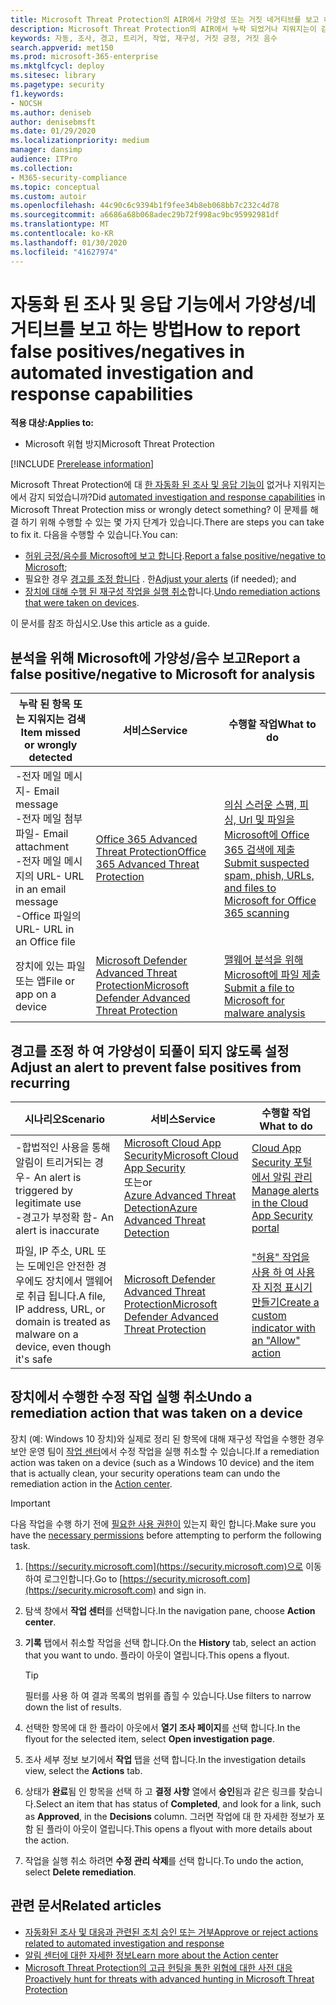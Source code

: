 ```yaml
---
title: Microsoft Threat Protection의 AIR에서 가양성 또는 거짓 네거티브를 보고 하는 방법
description: Microsoft Threat Protection의 AIR에서 누락 되었거나 지워지는이 감지 되었습니까? 분석을 위해 Microsoft에 가양성 또는 거짓 네거티브를 전송 하는 방법을 알아봅니다.
keywords: 자동, 조사, 경고, 트리거, 작업, 재구성, 거짓 긍정, 거짓 음수
search.appverid: met150
ms.prod: microsoft-365-enterprise
ms.mktglfcycl: deploy
ms.sitesec: library
ms.pagetype: security
f1.keywords:
- NOCSH
ms.author: deniseb
author: denisebmsft
ms.date: 01/29/2020
ms.localizationpriority: medium
manager: dansimp
audience: ITPro
ms.collection:
- M365-security-compliance
ms.topic: conceptual
ms.custom: autoir
ms.openlocfilehash: 44c90c6c9394b1f9fee34b8eb068bb7c232c4d78
ms.sourcegitcommit: a6686a68b068adec29b72f998ac9bc95992981df
ms.translationtype: MT
ms.contentlocale: ko-KR
ms.lasthandoff: 01/30/2020
ms.locfileid: "41627974"
---
```

# <a name="how-to-report-false-positivesnegatives-in-automated-investigation-and-response-capabilities"></a><span data-ttu-id="8cdf6-105">자동화 된 조사 및 응답 기능에서 가양성/네거티브를 보고 하는 방법</span><span class="sxs-lookup"><span data-stu-id="8cdf6-105">How to report false positives/negatives in automated investigation and response capabilities</span></span>

<span data-ttu-id="8cdf6-106">**적용 대상:**</span><span class="sxs-lookup"><span data-stu-id="8cdf6-106">**Applies to:**</span></span>
- <span data-ttu-id="8cdf6-107">Microsoft 위협 방지</span><span class="sxs-lookup"><span data-stu-id="8cdf6-107">Microsoft Threat Protection</span></span>

[!INCLUDE [Prerelease information](../includes/prerelease.md)]

<span data-ttu-id="8cdf6-108">Microsoft Threat Protection에 대 [한 자동화 된 조사 및 응답 기능이](mtp-autoir.md) 없거나 지워지는에서 감지 되었습니까?</span><span class="sxs-lookup"><span data-stu-id="8cdf6-108">Did [automated investigation and response capabilities](mtp-autoir.md) in Microsoft Threat Protection miss or wrongly detect something?</span></span> <span data-ttu-id="8cdf6-109">이 문제를 해결 하기 위해 수행할 수 있는 몇 가지 단계가 있습니다.</span><span class="sxs-lookup"><span data-stu-id="8cdf6-109">There are steps you can take to fix it.</span></span> <span data-ttu-id="8cdf6-110">다음을 수행할 수 있습니다.</span><span class="sxs-lookup"><span data-stu-id="8cdf6-110">You can:</span></span>
- <span data-ttu-id="8cdf6-111">[허위 긍정/음수를 Microsoft에 보고 합니다](#report-a-false-positivenegative-to-microsoft-for-analysis).</span><span class="sxs-lookup"><span data-stu-id="8cdf6-111">[Report a false positive/negative to Microsoft](#report-a-false-positivenegative-to-microsoft-for-analysis);</span></span>
- <span data-ttu-id="8cdf6-112">필요한 경우 [경고를 조정 합니다](#adjust-an-alert-to-prevent-false-positives-from-recurring) . 한</span><span class="sxs-lookup"><span data-stu-id="8cdf6-112">[Adjust your alerts](#adjust-an-alert-to-prevent-false-positives-from-recurring) (if needed); and</span></span> 
- <span data-ttu-id="8cdf6-113">[장치에 대해 수행 된 재구성 작업을 실행 취소](#undo-a-remediation-action-that-was-taken-on-a-device)합니다.</span><span class="sxs-lookup"><span data-stu-id="8cdf6-113">[Undo remediation actions that were taken on devices](#undo-a-remediation-action-that-was-taken-on-a-device).</span></span> 

<span data-ttu-id="8cdf6-114">이 문서를 참조 하십시오.</span><span class="sxs-lookup"><span data-stu-id="8cdf6-114">Use this article as a guide.</span></span> 

## <a name="report-a-false-positivenegative-to-microsoft-for-analysis"></a><span data-ttu-id="8cdf6-115">분석을 위해 Microsoft에 가양성/음수 보고</span><span class="sxs-lookup"><span data-stu-id="8cdf6-115">Report a false positive/negative to Microsoft for analysis</span></span>

|<span data-ttu-id="8cdf6-116">누락 된 항목 또는 지워지는 검색</span><span class="sxs-lookup"><span data-stu-id="8cdf6-116">Item missed or wrongly detected</span></span> |<span data-ttu-id="8cdf6-117">서비스</span><span class="sxs-lookup"><span data-stu-id="8cdf6-117">Service</span></span>  |<span data-ttu-id="8cdf6-118">수행할 작업</span><span class="sxs-lookup"><span data-stu-id="8cdf6-118">What to do</span></span>  |
|---------|---------|---------|
|<span data-ttu-id="8cdf6-119">-전자 메일 메시지</span><span class="sxs-lookup"><span data-stu-id="8cdf6-119">- Email message</span></span> <br/><span data-ttu-id="8cdf6-120">-전자 메일 첨부 파일</span><span class="sxs-lookup"><span data-stu-id="8cdf6-120">- Email attachment</span></span> <br/><span data-ttu-id="8cdf6-121">-전자 메일 메시지의 URL</span><span class="sxs-lookup"><span data-stu-id="8cdf6-121">- URL in an email message</span></span><br/><span data-ttu-id="8cdf6-122">-Office 파일의 URL</span><span class="sxs-lookup"><span data-stu-id="8cdf6-122">- URL in an Office file</span></span>      |[<span data-ttu-id="8cdf6-123">Office 365 Advanced Threat Protection</span><span class="sxs-lookup"><span data-stu-id="8cdf6-123">Office 365 Advanced Threat Protection</span></span>](https://docs.microsoft.com/microsoft-365/security/office-365-security/office-365-atp)        |[<span data-ttu-id="8cdf6-124">의심 스러운 스팸, 피싱, Url 및 파일을 Microsoft에 Office 365 검색에 제출</span><span class="sxs-lookup"><span data-stu-id="8cdf6-124">Submit suspected spam, phish, URLs, and files to Microsoft for Office 365 scanning</span></span>](https://docs.microsoft.com/microsoft-365/security/office-365-security/admin-submission)         |
|<span data-ttu-id="8cdf6-125">장치에 있는 파일 또는 앱</span><span class="sxs-lookup"><span data-stu-id="8cdf6-125">File or app on a device</span></span>    |[<span data-ttu-id="8cdf6-126">Microsoft Defender Advanced Threat Protection</span><span class="sxs-lookup"><span data-stu-id="8cdf6-126">Microsoft Defender Advanced Threat Protection</span></span>](https://docs.microsoft.com/windows/security/threat-protection)         |[<span data-ttu-id="8cdf6-127">맬웨어 분석을 위해 Microsoft에 파일 제출</span><span class="sxs-lookup"><span data-stu-id="8cdf6-127">Submit a file to Microsoft for malware analysis</span></span>](https://www.microsoft.com/wdsi/filesubmission)         |

## <a name="adjust-an-alert-to-prevent-false-positives-from-recurring"></a><span data-ttu-id="8cdf6-128">경고를 조정 하 여 가양성이 되풀이 되지 않도록 설정</span><span class="sxs-lookup"><span data-stu-id="8cdf6-128">Adjust an alert to prevent false positives from recurring</span></span>

|<span data-ttu-id="8cdf6-129">시나리오</span><span class="sxs-lookup"><span data-stu-id="8cdf6-129">Scenario</span></span> |<span data-ttu-id="8cdf6-130">서비스</span><span class="sxs-lookup"><span data-stu-id="8cdf6-130">Service</span></span> |<span data-ttu-id="8cdf6-131">수행할 작업</span><span class="sxs-lookup"><span data-stu-id="8cdf6-131">What to do</span></span> |
|--------|--------|--------|
|<span data-ttu-id="8cdf6-132">-합법적인 사용을 통해 알림이 트리거되는 경우</span><span class="sxs-lookup"><span data-stu-id="8cdf6-132">- An alert is triggered by legitimate use</span></span> <br/><span data-ttu-id="8cdf6-133">-경고가 부정확 함</span><span class="sxs-lookup"><span data-stu-id="8cdf6-133">- An alert is inaccurate</span></span>    |[<span data-ttu-id="8cdf6-134">Microsoft Cloud App Security</span><span class="sxs-lookup"><span data-stu-id="8cdf6-134">Microsoft Cloud App Security</span></span>](https://docs.microsoft.com/cloud-app-security)<br/> <span data-ttu-id="8cdf6-135">또는</span><span class="sxs-lookup"><span data-stu-id="8cdf6-135">or</span></span> <br/>[<span data-ttu-id="8cdf6-136">Azure Advanced Threat Detection</span><span class="sxs-lookup"><span data-stu-id="8cdf6-136">Azure Advanced Threat Detection</span></span>](https://docs.microsoft.com/azure/security/fundamentals/threat-detection)         |[<span data-ttu-id="8cdf6-137">Cloud App Security 포털에서 알림 관리</span><span class="sxs-lookup"><span data-stu-id="8cdf6-137">Manage alerts in the Cloud App Security portal</span></span>](https://docs.microsoft.com/cloud-app-security/managing-alerts)         |
|<span data-ttu-id="8cdf6-138">파일, IP 주소, URL 또는 도메인은 안전한 경우에도 장치에서 맬웨어로 취급 됩니다.</span><span class="sxs-lookup"><span data-stu-id="8cdf6-138">A file, IP address, URL, or domain is treated as malware on a device, even though it's safe</span></span>|[<span data-ttu-id="8cdf6-139">Microsoft Defender Advanced Threat Protection</span><span class="sxs-lookup"><span data-stu-id="8cdf6-139">Microsoft Defender Advanced Threat Protection</span></span>](https://docs.microsoft.com/windows/security/threat-protection) |[<span data-ttu-id="8cdf6-140">"허용" 작업을 사용 하 여 사용자 지정 표시기 만들기</span><span class="sxs-lookup"><span data-stu-id="8cdf6-140">Create a custom indicator with an "Allow" action</span></span>](https://docs.microsoft.com/windows/security/threat-protection/microsoft-defender-atp/manage-indicators) |


## <a name="undo-a-remediation-action-that-was-taken-on-a-device"></a><span data-ttu-id="8cdf6-141">장치에서 수행한 수정 작업 실행 취소</span><span class="sxs-lookup"><span data-stu-id="8cdf6-141">Undo a remediation action that was taken on a device</span></span>

<span data-ttu-id="8cdf6-142">장치 (예: Windows 10 장치)와 실제로 정리 된 항목에 대해 재구성 작업을 수행한 경우 보안 운영 팀이 [작업 센터](mtp-action-center.md)에서 수정 작업을 실행 취소할 수 있습니다.</span><span class="sxs-lookup"><span data-stu-id="8cdf6-142">If a remediation action was taken on a device (such as a Windows 10 device) and the item that is actually clean, your security operations team can undo the remediation action in the [Action center](mtp-action-center.md).</span></span>

> [!IMPORTANT]
> <span data-ttu-id="8cdf6-143">다음 작업을 수행 하기 전에 [필요한 사용 권한이](mtp-action-center.md#required-permissions-for-action-center-tasks) 있는지 확인 합니다.</span><span class="sxs-lookup"><span data-stu-id="8cdf6-143">Make sure you have the [necessary permissions](mtp-action-center.md#required-permissions-for-action-center-tasks) before attempting to perform the following task.</span></span>

1. <span data-ttu-id="8cdf6-144">[https://security.microsoft.com](https://security.microsoft.com)으로 이동하여 로그인합니다.</span><span class="sxs-lookup"><span data-stu-id="8cdf6-144">Go to [https://security.microsoft.com](https://security.microsoft.com) and sign in.</span></span> 

2. <span data-ttu-id="8cdf6-145">탐색 창에서 **작업 센터**를 선택합니다.</span><span class="sxs-lookup"><span data-stu-id="8cdf6-145">In the navigation pane, choose **Action center**.</span></span> 

3. <span data-ttu-id="8cdf6-146">**기록** 탭에서 취소할 작업을 선택 합니다.</span><span class="sxs-lookup"><span data-stu-id="8cdf6-146">On the **History** tab, select an action that you want to undo.</span></span> <span data-ttu-id="8cdf6-147">플라이 아웃이 열립니다.</span><span class="sxs-lookup"><span data-stu-id="8cdf6-147">This opens a flyout.</span></span><br/>
    > [!TIP]
    > <span data-ttu-id="8cdf6-148">필터를 사용 하 여 결과 목록의 범위를 좁힐 수 있습니다.</span><span class="sxs-lookup"><span data-stu-id="8cdf6-148">Use filters to narrow down the list of results.</span></span> 

4. <span data-ttu-id="8cdf6-149">선택한 항목에 대 한 플라이 아웃에서 **열기 조사 페이지**를 선택 합니다.</span><span class="sxs-lookup"><span data-stu-id="8cdf6-149">In the flyout for the selected item, select **Open investigation page**.</span></span>

5. <span data-ttu-id="8cdf6-150">조사 세부 정보 보기에서 **작업** 탭을 선택 합니다.</span><span class="sxs-lookup"><span data-stu-id="8cdf6-150">In the investigation details view, select the **Actions** tab.</span></span>

6. <span data-ttu-id="8cdf6-151">상태가 **완료**됨 인 항목을 선택 하 고 **결정 사항** 열에서 **승인**됨과 같은 링크를 찾습니다.</span><span class="sxs-lookup"><span data-stu-id="8cdf6-151">Select an item that has status of **Completed**, and look for a link, such as **Approved**, in the **Decisions** column.</span></span> <span data-ttu-id="8cdf6-152">그러면 작업에 대 한 자세한 정보가 포함 된 플라이 아웃이 열립니다.</span><span class="sxs-lookup"><span data-stu-id="8cdf6-152">This opens a flyout with more details about the action.</span></span>

7. <span data-ttu-id="8cdf6-153">작업을 실행 취소 하려면 **수정 관리 삭제**를 선택 합니다.</span><span class="sxs-lookup"><span data-stu-id="8cdf6-153">To undo the action, select **Delete remediation**.</span></span>

## <a name="related-articles"></a><span data-ttu-id="8cdf6-154">관련 문서</span><span class="sxs-lookup"><span data-stu-id="8cdf6-154">Related articles</span></span>

- [<span data-ttu-id="8cdf6-155">자동화된 조사 및 대응과 관련된 조치 승인 또는 거부</span><span class="sxs-lookup"><span data-stu-id="8cdf6-155">Approve or reject actions related to automated investigation and response</span></span>](mtp-autoir-actions.md)
- [<span data-ttu-id="8cdf6-156">알림 센터에 대한 자세한 정보</span><span class="sxs-lookup"><span data-stu-id="8cdf6-156">Learn more about the Action center</span></span>](mtp-action-center.md)
- [<span data-ttu-id="8cdf6-157">Microsoft Threat Protection의 고급 헌팅을 통한 위협에 대한 사전 대응</span><span class="sxs-lookup"><span data-stu-id="8cdf6-157">Proactively hunt for threats with advanced hunting in Microsoft Threat Protection</span></span>](advanced-hunting-overview.md)

